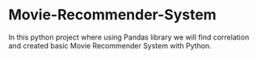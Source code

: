 # Movie-Recommender-System
In this python project where using Pandas library we will find correlation and created basic Movie Recommender System with Python.
